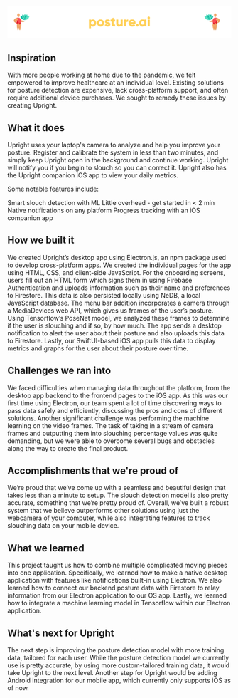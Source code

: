 <p align="center">
  <img src="https://github.com/Shobhit2000/Posture.ai/blob/master/Dump/Frame%2013.png" width="1000" title="hover text">
</p>

## Inspiration
With more people working at home due to the pandemic, we felt empowered to improve healthcare at an individual level. Existing solutions for posture detection are expensive, lack cross-platform support, and often require additional device purchases. We sought to remedy these issues by creating Upright.

## What it does
Upright uses your laptop's camera to analyze and help you improve your posture. Register and calibrate the system in less than two minutes, and simply keep Upright open in the background and continue working. Upright will notify you if you begin to slouch so you can correct it. Upright also has the Upright companion iOS app to view your daily metrics.

Some notable features include:

Smart slouch detection with ML
Little overhead - get started in < 2 min
Native notifications on any platform
Progress tracking with an iOS companion app

## How we built it
We created Upright’s desktop app using Electron.js, an npm package used to develop cross-platform apps. We created the individual pages for the app using HTML, CSS, and client-side JavaScript. For the onboarding screens, users fill out an HTML form which signs them in using Firebase Authentication and uploads information such as their name and preferences to Firestore. This data is also persisted locally using NeDB, a local JavaScript database. The menu bar addition incorporates a camera through a MediaDevices web API, which gives us frames of the user’s posture. Using Tensorflow’s PoseNet model, we analyzed these frames to determine if the user is slouching and if so, by how much. The app sends a desktop notification to alert the user about their posture and also uploads this data to Firestore. Lastly, our SwiftUI-based iOS app pulls this data to display metrics and graphs for the user about their posture over time.

## Challenges we ran into
We faced difficulties when managing data throughout the platform, from the desktop app backend to the frontend pages to the iOS app. As this was our first time using Electron, our team spent a lot of time discovering ways to pass data safely and efficiently, discussing the pros and cons of different solutions. Another significant challenge was performing the machine learning on the video frames. The task of taking in a stream of camera frames and outputting them into slouching percentage values was quite demanding, but we were able to overcome several bugs and obstacles along the way to create the final product.

## Accomplishments that we're proud of
We’re proud that we’ve come up with a seamless and beautiful design that takes less than a minute to setup. The slouch detection model is also pretty accurate, something that we’re pretty proud of. Overall, we’ve built a robust system that we believe outperforms other solutions using just the webcamera of your computer, while also integrating features to track slouching data on your mobile device.

## What we learned
This project taught us how to combine multiple complicated moving pieces into one application. Specifically, we learned how to make a native desktop application with features like notifications built-in using Electron. We also learned how to connect our backend posture data with Firestore to relay information from our Electron application to our OS app. Lastly, we learned how to integrate a machine learning model in Tensorflow within our Electron application.

## What's next for Upright
The next step is improving the posture detection model with more training data, tailored for each user. While the posture detection model we currently use is pretty accurate, by using more custom-tailored training data, it would take Upright to the next level. Another step for Upright would be adding Android integration for our mobile app, which currently only supports iOS as of now.
